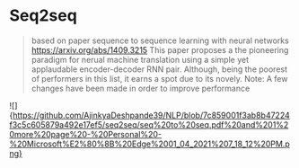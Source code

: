 # Seq2seq
 > based on paper sequence to sequence learning with neural networks
 >https://arxiv.org/abs/1409.3215
 >This paper proposes a the pioneering paradigm for nerual machine translation using a simple yet applaudable encoder-decoder RNN pair. Although, being the poorest of performers in this list, it earns a spot due to its novely.
Note: A few changes have been made in order to improve performance



![]{https://github.com/AjinkyaDeshpande39/NLP/blob/7c859001f3ab8b47224f3c5c605879a492e17ef5/seq2seq/seq%20to%20seq.pdf%20and%201%20more%20page%20-%20Personal%20-%20Microsoft%E2%80%8B%20Edge%2001_04_2021%207_18_12%20PM.png}
